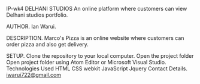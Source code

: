 IP-wk4
DELHANI STUDIOS
An online platform where customers can view Delhani studios portfolio.

AUTHOR.
Ian Warui.

DESCRIPTION.
Marco's Pizza is an online website where customers can order pizza and also get delivery.

SETUP.
Clone the repository to your local computer.
Open the project folder
Open project folder using Atom Editor or Microsoft Visual Studio.
Technologies Used
HTML
CSS
webkit
JavaScript
Jquery
Contact Details.
iwarui722@gmail.com
